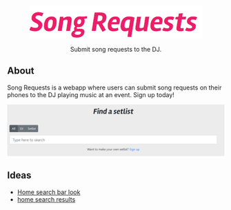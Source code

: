 <p align="center">
    <a href="https://ryanrickgauer.com/song-requests/home.php">
        <img src="img/logo-readme.png">
    </a>    
</p>

<p align="center">
Submit song requests to the DJ.
</p>

## About

Song Requests is a webapp where users can submit song requests on their phones to the DJ playing music at an event. Sign up today!

<p align="center">
  <img src="img/search-bar.png">
</p>


## Ideas

* [Home search bar look](https://uidesigndaily.com/posts/sketch-search-searchbar-find-day-1026)
* [home search results](https://uidesigndaily.com/posts/figma-search-results-find-project-management-day-492)